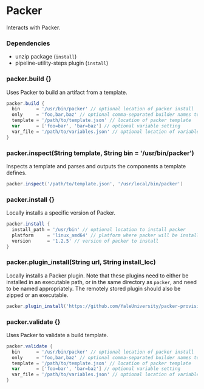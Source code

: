 # Packer

Interacts with Packer.

### Dependencies

- unzip package (`install`)
- pipeline-utility-steps plugin (`install`)

### packer.build {}
Uses Packer to build an artifact from a template.

```groovy
packer.build {
  bin      = '/usr/bin/packer' // optional location of packer install
  only     = 'foo,bar,baz' // optional comma-separated builder names to build
  template = '/path/to/template.json' // location of packer template
  var      = ['foo=bar', 'bar=baz'] // optional variable setting
  var_file = '/path/to/variables.json' // optional location of variables file
}
```

### packer.inspect(String template, String bin = '/usr/bin/packer')
Inspects a template and parses and outputs the components a template defines.

```groovy
packer.inspect('/path/to/template.json', '/usr/local/bin/packer')
```

### packer.install {}
Locally installs a specific version of Packer.

```groovy
packer.install {
  install_path = '/usr/bin' // optional location to install packer
  platform     = 'linux_amd64' // platform where packer will be installed
  version      = '1.2.5' // version of packer to install
}
```

### packer.plugin_install(String url, String install_loc)
Locally installs a Packer plugin. Note that these plugins need to either be installed in an executable path, or in the same directory as `packer`, and need to be named appropriately. The remotely stored plugin should also be zipped or an executable.

```groovy
packer.plugin_install('https://github.com/YaleUniversity/packer-provisioner-goss/releases/download/v0.3.0/packer-provisioner-goss-v0.3.0-linux-amd64', '/usr/bin/packer-provisioner-goss')
```

### packer.validate {}
Uses Packer to validate a build template.

```groovy
packer.validate {
  bin      = '/usr/bin/packer' // optional location of packer install
  only     = 'foo,bar,baz' // optional comma-separated builder names to build
  template = '/path/to/template.json' // location of packer template
  var      = ['foo=bar', 'bar=baz'] // optional variable setting
  var_file = '/path/to/variables.json' // optional location of variables file
}
```
